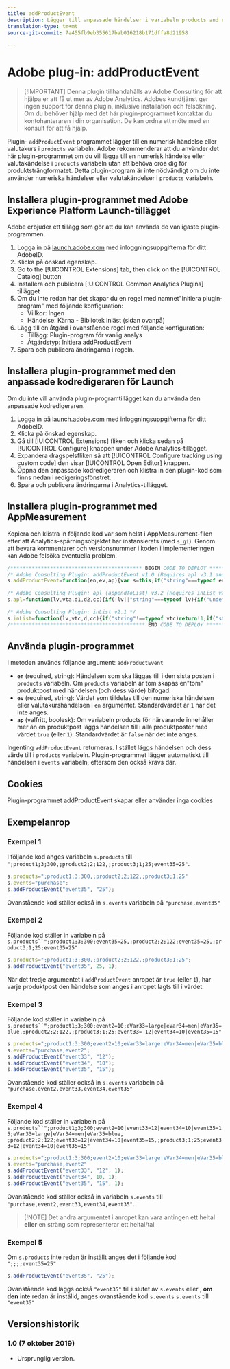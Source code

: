 ```yaml
---
title: addProductEvent
description: Lägger till anpassade händelser i variabeln products and events.
translation-type: tm+mt
source-git-commit: 7a455fb9eb355617bab016218b171dffa8d21958

---
```



# Adobe plug-in: addProductEvent

> [!IMPORTANT] Denna plugin tillhandahålls av Adobe Consulting för att hjälpa er att få ut mer av Adobe Analytics. Adobes kundtjänst ger ingen support för denna plugin, inklusive installation och felsökning. Om du behöver hjälp med det här plugin-programmet kontaktar du kontohanteraren i din organisation. De kan ordna ett möte med en konsult för att få hjälp.

Plugin- `addProductEvent` programmet lägger till en numerisk händelse eller valutakurs i `products` variabeln. Adobe rekommenderar att du använder det här plugin-programmet om du vill lägga till en numerisk händelse eller valutakändelse i `products` variabeln utan att behöva oroa dig för produktsträngformatet. Detta plugin-program är inte nödvändigt om du inte använder numeriska händelser eller valutakändelser i `products` variabeln.

## Installera plugin-programmet med Adobe Experience Platform Launch-tillägget

Adobe erbjuder ett tillägg som gör att du kan använda de vanligaste plugin-programmen.

1. Logga in på [launch.adobe.com](https://launch.adobe.com) med inloggningsuppgifterna för ditt AdobeID.
1. Klicka på önskad egenskap.
1. Go to the [!UICONTROL Extensions] tab, then click on the [!UICONTROL Catalog] button
1. Installera och publicera [!UICONTROL Common Analytics Plugins] tillägget
1. Om du inte redan har det skapar du en regel med namnet&quot;Initiera plugin-program&quot; med följande konfiguration:
   * Villkor: Ingen
   * Händelse: Kärna - Bibliotek inläst (sidan ovanpå)
1. Lägg till en åtgärd i ovanstående regel med följande konfiguration:
   * Tillägg: Plugin-program för vanlig analys
   * Åtgärdstyp: Initiera addProductEvent
1. Spara och publicera ändringarna i regeln.

## Installera plugin-programmet med den anpassade kodredigeraren för Launch

Om du inte vill använda plugin-programtillägget kan du använda den anpassade kodredigeraren.

1. Logga in på [launch.adobe.com](https://launch.adobe.com) med inloggningsuppgifterna för ditt AdobeID.
1. Klicka på önskad egenskap.
1. Gå till [!UICONTROL Extensions] fliken och klicka sedan på [!UICONTROL Configure] knappen under Adobe Analytics-tillägget.
1. Expandera dragspelsfliken så att [!UICONTROL Configure tracking using custom code] den visar [!UICONTROL Open Editor] knappen.
1. Öppna den anpassade kodredigeraren och klistra in den plugin-kod som finns nedan i redigeringsfönstret.
1. Spara och publicera ändringarna i Analytics-tillägget.

## Installera plugin-programmet med AppMeasurement

Kopiera och klistra in följande kod var som helst i AppMeasurement-filen efter att Analytics-spårningsobjektet har instansierats (med `s_gi`). Genom att bevara kommentarer och versionsnummer i koden i implementeringen kan Adobe felsöka eventuella problem.

```js
/******************************************* BEGIN CODE TO DEPLOY *******************************************/
/* Adobe Consulting Plugin: addProductEvent v1.0 (Requires apl v3.1 and inList v2.0+ plug-ins) */
s.addProductEvent=function(en,ev,ap){var s=this;if("string"===typeof en)if(ev=isNaN(ev)?"1":String(ev),ap=ap||!1,s.events= s.apl(s.events,en),s.products){var e=s.products.split(",");ap=ap?0:e.length-1;for(var a;ap<e.length;ap++)a=e[ap].split(";") ,a[4]&&a[4].includes("event")?a[4]=a[4]+"|"+en+"="+ev:a[5]?a[4]=en+"="+ev:a[4]||(a[3]||(a[3]=""),a[2]||(a[2]=""),a[1]||(a[1]=""),a[4]=en+"="+ev),e[ap]=a.join(";");s.products=e.join(",")}else s.products=";;;;"+en+"="+ev};

/* Adobe Consulting Plugin: apl (appendToList) v3.2 (Requires inList v2.0 or higher) */
s.apl=function(lv,vta,d1,d2,cc){if(!lv||"string"===typeof lv){if("undefined"===typeof this.inList||"string"!==typeof vta||""===vta)return lv;d1=d1||",";d2=d2||d1;1==d2&&(d2=d1,cc||(cc=1));2==d2&&1!=cc&&(d2=d1);vta=vta.split(",");for(var g=vta.length,e=0;e<g;e++)this.inList(lv,vta[e],d1,cc)||(lv=lv?lv+d2+vta[e]:vta[e])}return lv};

/* Adobe Consulting Plugin: inList v2.1 */
s.inList=function(lv,vtc,d,cc){if("string"!==typeof vtc)return!1;if("string"===typeof lv)lv=lv.split(d||",");else if("object"!== typeof lv)return!1;d=0;for(var e=lv.length;d<e;d++)if(1==cc&&vtc===lv[d]||vtc.toLowerCase()===lv[d].toLowerCase())return!0;return!1};
/******************************************** END CODE TO DEPLOY ********************************************/
```

## Använda plugin-programmet

I metoden används följande argument: `addProductEvent`

* **`en`** (required, string): Händelsen som ska läggas till i den sista posten i `products` variabeln. Om `products` variabeln är tom skapas en&quot;tom&quot; produktpost med händelsen (och dess värde) bifogad.
* **`ev`** (required, string): Värdet som tilldelas till den numeriska händelsen eller valutakurshändelsen i `en` argumentet.  Standardvärdet är `1` när det inte anges.
* **`ap`** (valfritt, boolesk): Om variabeln products för närvarande innehåller mer än en produktpost läggs händelsen till i alla produktposter med värdet `true` (eller `1`).  Standardvärdet är `false` när det inte anges.

Ingenting `addProductEvent` returneras. I stället läggs händelsen och dess värde till i `products` variabeln. Plugin-programmet lägger automatiskt till händelsen i `events` variabeln, eftersom den också krävs där.

## Cookies

Plugin-programmet addProductEvent skapar eller använder inga cookies

## Exempelanrop

### Exempel 1

I följande kod anges variabeln `s.products` till `";product1;3;300,;product2;2;122,;product3;1;25;event35=25"`.

```js
s.products=";product1;3;300,;product2;2;122,;product3;1;25"
s.events="purchase";
s.addProductEvent("event35", "25");
```

Ovanstående kod ställer också in `s.events` variabeln på `"purchase,event35"`

### Exempel 2

Följande kod ställer in variabeln på `s.products``";product1;3;300;event35=25,;product2;2;122;event35=25,;product3;1;25;event35=25"`

```js
s.products=";product1;3;300,;product2;2;122,;product3;1;25";
s.addProductEvent("event35", 25, 1);
```

När det tredje argumentet i `addProductEvent` anropet är `true` (eller `1`), har varje produktpost den händelse som anges i anropet lagts till i värdet.

### Exempel 3

Följande kod ställer in variabeln på `s.products``";product1;3;300;event2=10;eVar33=large|eVar34=men|eVar35=blue,;product2;2;122,;product3;1;25;event33= 12|event34=10|event35=15"`

```js
s.products=";product1;3;300;event2=10;eVar33=large|eVar34=men|eVar35=blue,;product2;2;122,;product3;1;25";
s.events="purchase,event2";
s.addProductEvent("event33", "12");
s.addProductEvent("event34", "10");
s.addProductEvent("event35", "15");
```

Ovanstående kod ställer också in `s.events` variabeln på `"purchase,event2,event33,event34,event35"`

### Exempel 4

Följande kod ställer in variabeln på `s.products``";product1;3;300;event2=10|event33=12|event34=10|event35=15;eVar33=large|eVar34=men|eVar35=blue, ;product2;2;122;event33=12|event34=10|event35=15,;product3;1;25;event33=12|event34=10|event35=15"`

```js
s.products=";product1;3;300;event2=10;eVar33=large|eVar34=men|eVar35=blue,;product2;2;122,;product3;1;25"
s.events="purchase,event2"
s.addProductEvent("event33", "12", 1);
s.addProductEvent("event34", 10, 1);
s.addProductEvent("event35", "15", 1);
```

Ovanstående kod ställer också in variabeln `s.events` till `"purchase,event2,event33,event34,event35"`.

> [!NOTE] Det andra argumentet i anropet kan vara antingen ett heltal **eller** en sträng som representerar ett heltal/tal

### Exempel 5

Om `s.products` inte redan är inställt anges det i följande kod `";;;;event35=25"`

```js
s.addProductEvent("event35", "25");
```

Ovanstående kod läggs också `"event35"` till i slutet av `s.events` eller **, om den** inte redan är inställd, anges ovanstående kod `s.events` `s.events` till `"event35"`

## Versionshistorik

### 1.0 (7 oktober 2019)

* Ursprunglig version.
